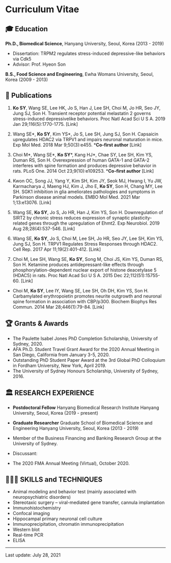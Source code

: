 # Curriculum Vitae
## 🎓 Education

**Ph.D., Biomedical Science**, Hanyang University, Seoul, Korea (2013 - 2019)

- Dissertation: TRPM2 regulates stress-induced depressive-like behaviors via Cdk5 
- Advisor: Prof. Hyeon Son


**B.S., Food Science and Engineering**, Ewha Womans University, Seoul, Korea (2009 - 2013)

## 📄 Publications

1. **Ko SY**, Wang SE, Lee HK, Jo S, Han J, Lee SH, Choi M, Jo HR, Seo JY, Jung SJ, Son H. Transient receptor potential melastatin 2 governs stress-induced depressivelike behaviors. Proc Natl Acad Sci U S A. 2019 Jan 29;116(5):1770-1775. [Link]

2. Wang SE*, **Ko SY**, Kim YS*, Jo S, Lee SH, Jung SJ, Son H. Capsaicin upregulates HDAC2 via TRPV1 and impairs neuronal maturation in mice. Exp Mol Med. 2018 Mar 9;50(3):e455. ***Co-first author** [Link]

3. Choi M*, Wang SE*, **Ko SY***, Kang HJ*, Chae SY, Lee SH, Kim YS, Duman RS, Son
H. Overexpression of human GATA-1 and GATA-2 interferes with spine formation
and produces depressive behavior in rats. PLoS One. 2014 Oct 23;9(10):e109253. ***Co-first author** [Link]

4. Kwon OC, Song JJ, Yang Y, Kim SH, Kim JY, Seok MJ, Hwang I, Yu JW,
Karmacharya J, Maeng HJ, Kim J, Jho E, **Ko SY**, Son H, Chang MY, Lee SH. SGK1 inhibition in glia ameliorates pathologies and symptoms in Parkinson disease animal models. EMBO Mol Med. 2021 Mar 1;13:e13076. [Link]

5. Wang SE, **Ko SY**, Jo S, Jo HR, Han J, Kim YS, Son H. Downregulation of SIRT2 by chronic stress reduces expression of synaptic plasticity-related genes through the
upregulation of Ehmt2. Exp Neurobiol. 2019 Aug 28;28(4):537-546. [Link]

6. Wang SE, **Ko SY**, Jo S, Choi M, Lee SH, Jo HR, Seo JY, Lee SH, Kim YS, Jung SJ, Son H. TRPV1 Regulates Stress Responses through HDAC2. Cell Rep. 2017 Apr 11;19(2):401-412. [Link]

7. Choi M, Lee SH, Wang SE, **Ko SY**, Song M, Choi JS, Kim YS, Duman RS, Son H. Ketamine produces antidepressant-like effects through phosphorylation-dependent nuclear export of histone deacetylase 5 (HDAC5) in rats. Proc Natl Acad Sci U S A. 2015 Dec 22;112(51):15755-60. [Link]

- Choi M, **Ko SY**, Lee IY, Wang SE, Lee SH, Oh DH, Kim YS, Son H. Carbamylated erythropoietin promotes neurite outgrowth and neuronal spine formation in association with CBP/p300. Biochem Biophys Res Commun. 2014 Mar 28;446(1):79-84. [Link]

## 🏆 Grants & Awards
- The Paulette Isabel Jones PhD Completion Scholarship, University of Sydney, 2020.
- AFA Ph.D. Student Travel Grant Award for the 2020 Annual Meeting in San Diego, California from January 3-5, 2020.
- Outstanding PhD Student Paper Award at the 3rd Global PhD Colloquium in Fordham University, New York, April 2019.
- The University of Sydney Honours Scholarship, University of Sydney, 2016.

## 🏛 RESEARCH EXPERIENCE

- **Postdoctoral Fellow** Hanyang Biomedical Research Institute
Hanyang University, Seoul, Korea (2019 - present)

- **Graduate Researcher** Graduate School of Biomedical Science and Engineering Hanyang University, Seoul, Korea (2013 - 2019)

- Member of the Business Financing and Banking Research Group at the University of Sydney.
- Discussant: 
- The 2020 FMA Annual Meeting (Virtual), October 2020.

## 👨🏻‍🏫 SKILLS and TECHNIQUES

- Animal modeling and behavior test (mainly associated with neuropsychiatric disorders)
- Stereotaxic surgery – viral-mediated gene transfer, cannula implantation
- Immunohistochemistry
- Confocal imaging
- Hippocampal primary neuronal cell culture
- Immunoprecipitation, chromatin immunoprecipitation
- Western blot
- Real-time PCR
- ELISA

*****

Last update: July 28, 2021
